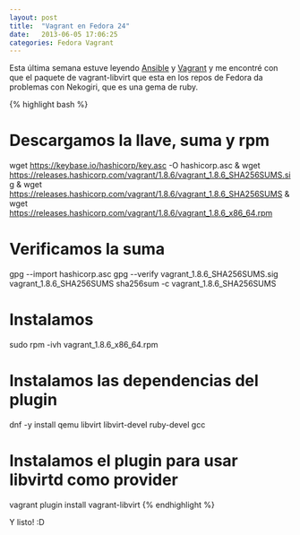 ```yaml
---
layout: post
title:  "Vagrant en Fedora 24"
date:   2013-06-05 17:06:25
categories: Fedora Vagrant
---
```


Esta última semana estuve leyendo [Ansible][Ansible] y [Vagrant][Vagrant] y me encontré con que el paquete de vagrant-libvirt que esta en los repos de Fedora da
problemas con Nekogiri, que es una gema de ruby.


{% highlight bash %}
# Descargamos la llave, suma y rpm
wget https://keybase.io/hashicorp/key.asc -O hashicorp.asc &
wget https://releases.hashicorp.com/vagrant/1.8.6/vagrant_1.8.6_SHA256SUMS.sig &
wget https://releases.hashicorp.com/vagrant/1.8.6/vagrant_1.8.6_SHA256SUMS &
wget https://releases.hashicorp.com/vagrant/1.8.6/vagrant_1.8.6_x86_64.rpm
# Verificamos la suma
gpg --import hashicorp.asc
gpg --verify vagrant_1.8.6_SHA256SUMS.sig vagrant_1.8.6_SHA256SUMS
sha256sum -c vagrant_1.8.6_SHA256SUMS
# Instalamos
sudo rpm -ivh vagrant_1.8.6_x86_64.rpm
# Instalamos las dependencias del plugin
dnf -y install qemu libvirt libvirt-devel ruby-devel gcc
# Instalamos el plugin para usar libvirtd como provider
vagrant plugin install vagrant-libvirt
{% endhighlight %}

Y listo! :D


[Ansible]: https://www.ansible.com/
[Vagrant]: https://www.vagrantup.com/
